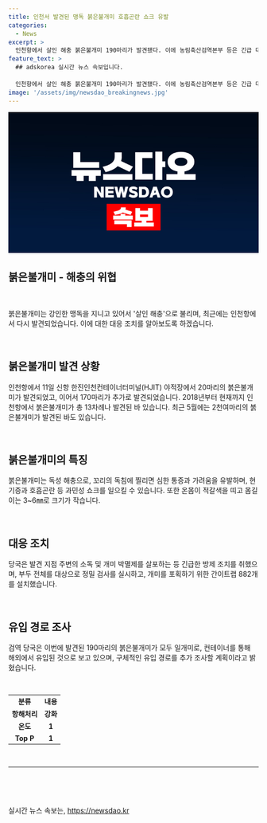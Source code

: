 ```yaml
---
title: 인천서 발견된 맹독 붉은불개미 호흡곤란 쇼크 유발
categories:
  - News
excerpt: >
  인천항에서 살인 해충 붉은불개미 190마리가 발견됐다. 이에 농림축산검역본부 등은 긴급 대응에 나섰다. 붉은불개미는 꼬리의 독침으로 인체에 심한 통증과 가려움을 유발하며, 과민성 쇼크를 유발할 수 있다. 이는 2018년 이후 13차례째 발견된 사례로, 검역 당국은 유입 경로를 추가 조사 중이다.
feature_text: >
  ## adskorea 실시간 뉴스 속보입니다.

  인천항에서 살인 해충 붉은불개미 190마리가 발견됐다. 이에 농림축산검역본부 등은 긴급 대응에 나섰다. 붉은불개미는 꼬리의 독침으로 인체에 심한 통증과 가려움을 유발하며, 과민성 쇼크를 유발할 수 있다. 이는 2018년 이후 13차례째 발견된 사례로, 검역 당국은 유입 경로를 추가 조사 중이다.
image: '/assets/img/newsdao_breakingnews.jpg'
---
```


<p><img src="/assets/img/newsdao_breakingnews.jpg" alt="adskorea 속보" /></p>

<h2>붉은불개미 - 해충의 위협</h2>

<p data-ke-size="size16">&nbsp;</p>

<p>붉은불개미는 강인한 맹독을 지니고 있어서 '살인 해충'으로 불리며, 최근에는 인천항에서 다시 발견되었습니다. 이에 대한 대응 조치를 알아보도록 하겠습니다.</p>

<p data-ke-size="size16">&nbsp;</p>

<h2 data-ke-size="size26">붉은불개미 발견 상황</h2>

<p data-ke-size="size16">인천항에서 11일 신항 한진인천컨테이너터미널(HJIT) 야적장에서 20마리의 붉은불개미가 발견되었고, 이어서 170마리가 추가로 발견되었습니다. 2018년부터 현재까지 인천항에서 붉은불개미가 총 13차례나 발견된 바 있습니다. 최근 5월에는 2천여마리의 붉은불개미가 발견된 바도 있습니다.</p>

<p data-ke-size="size16">&nbsp;</p>

<h2 data-ke-size="size26">붉은불개미의 특징</h2>

<p data-ke-size="size16">붉은불개미는 독성 해충으로, 꼬리의 독침에 찔리면 심한 통증과 가려움을 유발하며, 현기증과 호흡곤란 등 과민성 쇼크를 일으킬 수 있습니다. 또한 온몸이 적갈색을 띠고 몸길이는 3~6㎜로 크기가 작습니다.</p>

<p data-ke-size="size16">&nbsp;</p>

<h2 data-ke-size="size26">대응 조치</h2>

<p data-ke-size="size16">당국은 발견 지점 주변의 소독 및 개미 박멸제를 살포하는 등 긴급한 방제 조치를 취했으며, 부두 전체를 대상으로 정밀 검사를 실시하고, 개미를 포획하기 위한 간이트랩 882개를 설치했습니다.</p>

<p data-ke-size="size16">&nbsp;</p>

<h2 data-ke-size="size26">유입 경로 조사</h2>

<p data-ke-size="size16">검역 당국은 이번에 발견된 190마리의 붉은불개미가 모두 일개미로, 컨테이너를 통해 해외에서 유입된 것으로 보고 있으며, 구체적인 유입 경로를 추가 조사할 계획이라고 밝혔습니다.</p>

<p data-ke-size="size16">&nbsp;</p>

<table>
    <tr>
        <td style="text-align: center; height: 17px;"><b>분류</b></td>
        <td style="text-align: center; height: 17px;"><b>내용</b></td>
    </tr>
    <tr>
        <td style="text-align: center; height: 17px;"><b>항해처리</b></td>
        <td style="text-align: center; height: 17px;"><b>강화</b></td>
    </tr>
    <tr>
        <td style="text-align: center; height: 17px;"><b>온도</b></td>
        <td style="text-align: center; height: 17px;"><b>1</b></td>
    </tr>
    <tr>
        <td style="text-align: center; height: 17px;"><b>Top P</b></td>
        <td style="text-align: center; height: 17px;"><b>1</b></td>
    </tr>
</table>

<p data-ke-size="size16">&nbsp;</p>

<hr>

<p data-ke-size="size16">&nbsp;</p>

<p data-ke-size="size16">&nbsp;</p>
실시간 뉴스 속보는, <a href="https://newsdao.kr" rel="dofollow">https://newsdao.kr</a>


